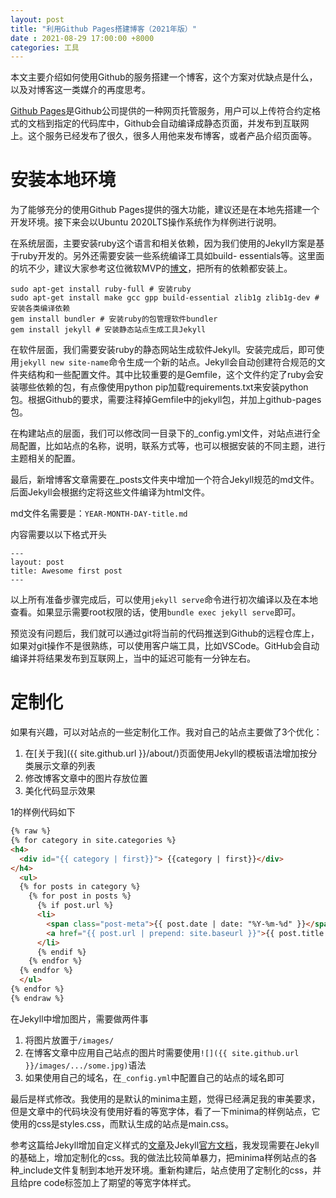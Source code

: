 ```yaml
---
layout: post
title: "利用Github Pages搭建博客（2021年版）"
date : 2021-08-29 17:00:00 +8000
categories: 工具
---
```


本文主要介绍如何使用Github的服务搭建一个博客，这个方案对优缺点是什么，以及对博客这一类媒介的再度思考。

[Github Pages](https://docs.github.com/en/pages/setting-up-a-github-pages-site-with-jekyll/creating-a-github-pages-site-with-jekyll)是Github公司提供的一种网页托管服务，用户可以上传符合约定格式的文档到指定的代码库中，Github会自动编译成静态页面，并发布到互联网上。这个服务已经发布了很久，很多人用他来发布博客，或者产品介绍页面等。

# 安装本地环境

为了能够充分的使用Github Pages提供的强大功能，建议还是在本地先搭建一个开发环境。接下来会以Ubuntu 2020LTS操作系统作为样例进行说明。

在系统层面，主要安装ruby这个语言和相关依赖，因为我们使用的Jekyll方案是基于ruby开发的。另外还需要安装一些系统编译工具如build- essentials等。这里面的坑不少，建议大家参考这位微软MVP的[博文](https://seankilleen.com/2020/07/building-my-jekyll-blog-with-ubuntu-on-wsl2/)，把所有的依赖都安装上。

```
sudo apt-get install ruby-full # 安装ruby
sudo apt-get install make gcc gpp build-essential zlib1g zlib1g-dev # 安装各类编译依赖
gem install bundler # 安装ruby的包管理软件bundler
gem install jekyll # 安装静态站点生成工具Jekyll
```

在软件层面，我们需要安装ruby的静态网站生成软件Jekyll。安装完成后，即可使用`jekyll new site-name`命令生成一个新的站点。Jekyll会自动创建符合规范的文件夹结构和一些配置文件。其中比较重要的是Gemfile，这个文件约定了ruby会安装哪些依赖的包，有点像使用python pip加载requirements.txt来安装python包。根据Github的要求，需要注释掉Gemfile中的jekyll包，并加上github-pages包。

在构建站点的层面，我们可以修改同一目录下的_config.yml文件，对站点进行全局配置，比如站点的名称，说明，联系方式等，也可以根据安装的不同主题，进行主题相关的配置。

最后，新增博客文章需要在_posts文件夹中增加一个符合Jekyll规范的md文件。后面Jekyll会根据约定将这些文件编译为html文件。

md文件名需要是：`YEAR-MONTH-DAY-title.md`

内容需要以以下格式开头

```
---
layout: post
title: Awesome first post
---
```

以上所有准备步骤完成后，可以使用`jekyll serve`命令进行初次编译以及在本地查看。如果显示需要root权限的话，使用`bundle exec jekyll serve`即可。

预览没有问题后，我们就可以通过git将当前的代码推送到Github的远程仓库上，如果对git操作不是很熟练，可以使用客户端工具，比如VSCode。GitHub会自动编译并将结果发布到互联网上，当中的延迟可能有一分钟左右。

# 定制化

如果有兴趣，可以对站点的一些定制化工作。我对自己的站点主要做了3个优化：

1. 在[关于我]({{ site.github.url }}/about/)页面使用Jekyll的模板语法增加按分类展示文章的列表
2. 修改博客文章中的图片存放位置
3. 美化代码显示效果

1的样例代码如下

```html
{% raw %}
{% for category in site.categories %}
<h4>
  <div id="{{ category | first}}"> {{category | first}}</div>
</h4>
  <ul>
  {% for posts in category %}
    {% for post in posts %}
      {% if post.url %}
      <li>
        <span class="post-meta">{{ post.date | date: "%Y-%m-%d" }}</span>
        <a href="{{ post.url | prepend: site.baseurl }}">{{ post.title }}</a>
      </li>
      {% endif %}
    {% endfor %}
  {% endfor %}
  </ul>
{% endfor %}
{% endraw %}
```

在Jekyll中增加图片，需要做两件事

1. 将图片放置于`/images/`
2. 在博客文章中应用自己站点的图片时需要使用`![]({{ site.github.url }}/images/.../some.jpg)`语法
3. 如果使用自己的域名，在`_config.yml`中配置自己的站点的域名即可

最后是样式修改。我使用的是默认的minima主题，觉得已经满足我的审美要求，但是文章中的代码块没有使用好看的等宽字体，看了一下minima的样例站点，它使用的css是styles.css，而默认生成的站点是main.css。

参考这篇给Jekyll增加自定义样式的[文章](https://lzone.de/blog/How-to-use-custom-CSS-with-Jekyll-Minima-theme)及Jekyll[官方文档](https://jekyllrb.com/docs/step-by-step/07-assets/)，我发现需要在Jekyll的基础上，增加定制化的css。我的做法比较简单暴力，把minima样例站点的各种_include文件复制到本地开发环境。重新构建后，站点使用了定制化的css，并且给pre code标签加上了期望的等宽字体样式。
